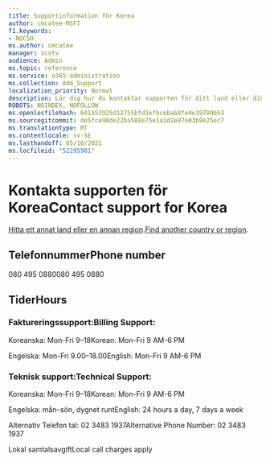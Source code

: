 ```yaml
---
title: Supportinformation för Korea
author: cmcatee-MSFT
f1.keywords:
- NOCSH
ms.author: cmcatee
manager: scotv
audience: Admin
ms.topic: reference
ms.service: o365-administration
ms.collection: Adm_Support
localization_priority: Normal
description: Lär dig hur du kontaktar supporten för ditt land eller din region.
ROBOTS: NOINDEX, NOFOLLOW
ms.openlocfilehash: 641553925d12755bfd1efbceba68fe4e39709b53
ms.sourcegitcommit: de5fce90de22ba588e75e1a1d2e87e03b9e25ec7
ms.translationtype: MT
ms.contentlocale: sv-SE
ms.lasthandoff: 05/10/2021
ms.locfileid: "52295981"
---
```

# <a name="contact-support-for-korea"></a><span data-ttu-id="1ff50-103">Kontakta supporten för Korea</span><span class="sxs-lookup"><span data-stu-id="1ff50-103">Contact support for Korea</span></span>

<span data-ttu-id="1ff50-104">[Hitta ett annat land eller en annan region](../../business-video/get-help-support.md).</span><span class="sxs-lookup"><span data-stu-id="1ff50-104">[Find another country or region](../../business-video/get-help-support.md).</span></span>

## <a name="phone-number"></a><span data-ttu-id="1ff50-105">Telefonnummer</span><span class="sxs-lookup"><span data-stu-id="1ff50-105">Phone number</span></span>
<span data-ttu-id="1ff50-106">080 495 0880</span><span class="sxs-lookup"><span data-stu-id="1ff50-106">080 495 0880</span></span>

## <a name="hours"></a><span data-ttu-id="1ff50-107">Tider</span><span class="sxs-lookup"><span data-stu-id="1ff50-107">Hours</span></span>
### <a name="billing-support"></a><span data-ttu-id="1ff50-108">Faktureringssupport:</span><span class="sxs-lookup"><span data-stu-id="1ff50-108">Billing Support:</span></span>

<span data-ttu-id="1ff50-109">Koreanska: Mon-Fri 9–18</span><span class="sxs-lookup"><span data-stu-id="1ff50-109">Korean: Mon-Fri 9 AM-6 PM</span></span>

<span data-ttu-id="1ff50-110">Engelska: Mon-Fri 9.00–18.00</span><span class="sxs-lookup"><span data-stu-id="1ff50-110">English: Mon-Fri 9 AM-6 PM</span></span>

### <a name="technical-support"></a><span data-ttu-id="1ff50-111">Teknisk support:</span><span class="sxs-lookup"><span data-stu-id="1ff50-111">Technical Support:</span></span>

<span data-ttu-id="1ff50-112">Koreanska: Mon-Fri 9–18</span><span class="sxs-lookup"><span data-stu-id="1ff50-112">Korean: Mon-Fri 9 AM-6 PM</span></span>

<span data-ttu-id="1ff50-113">Engelska: mån–sön, dygnet runt</span><span class="sxs-lookup"><span data-stu-id="1ff50-113">English: 24 hours a day, 7 days a week</span></span>

<span data-ttu-id="1ff50-114">Alternativ Telefon tal: 02 3483 1937</span><span class="sxs-lookup"><span data-stu-id="1ff50-114">Alternative Phone Number: 02 3483 1937</span></span>

<span data-ttu-id="1ff50-115">Lokal samtalsavgift</span><span class="sxs-lookup"><span data-stu-id="1ff50-115">Local call charges apply</span></span>
